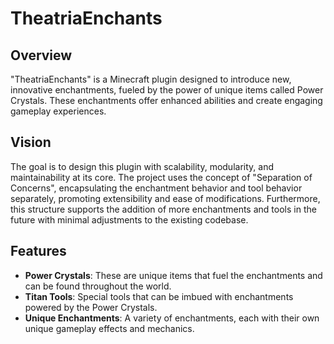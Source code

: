 # TheatriaEnchants

## Overview

"TheatriaEnchants" is a Minecraft plugin designed to introduce new, innovative enchantments, fueled by the power of unique items called Power Crystals. These enchantments offer enhanced abilities and create engaging gameplay experiences.

## Vision

The goal is to design this plugin with scalability, modularity, and maintainability at its core. The project uses the concept of "Separation of Concerns", encapsulating the enchantment behavior and tool behavior separately, promoting extensibility and ease of modifications. Furthermore, this structure supports the addition of more enchantments and tools in the future with minimal adjustments to the existing codebase.

## Features

- **Power Crystals**: These are unique items that fuel the enchantments and can be found throughout the world.
- **Titan Tools**: Special tools that can be imbued with enchantments powered by the Power Crystals.
- **Unique Enchantments**: A variety of enchantments, each with their own unique gameplay effects and mechanics.
